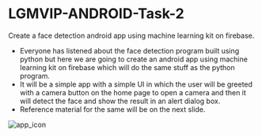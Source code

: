 
# LGMVIP-ANDROID-Task-2

Create a face detection android app using machine learning kit on firebase.

- Everyone has listened about the face detection program built using python but here we are going to create an android app using machine learning kit on firebase which will do the same stuff as the python program.
- It will be a simple app with a simple UI in which the user will be greeted with a camera button on the home page to open a camera and then it will detect the face and show the result in an alert dialog box.
- Reference material for the same will be on the next slide.


![app_icon](https://user-images.githubusercontent.com/83088291/130014372-8288f843-e974-4fbf-8e16-757af747686e.jpg)


